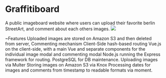 # Graffitiboard
A public imageboard website where users can upload their favorite berlin StreetArt, and comment about each others images.
![](public/imagegif.gif) 

~Features
Uploaded images are stored on Amazon S3 and then deleted from server,
Commenting mechanism
Client-Side hash-based routing
Vue.js on the client-side, with a main Vue and separate components for the individual image modal and commenting modal
Node.js running the Express framework for routing.
PostgreSQL for DB maintenance.
Uploading images via Multer
Storing images on Amazon S3 via Knox
Processing dates for images and comments from timestamp to readable formats via moment.
